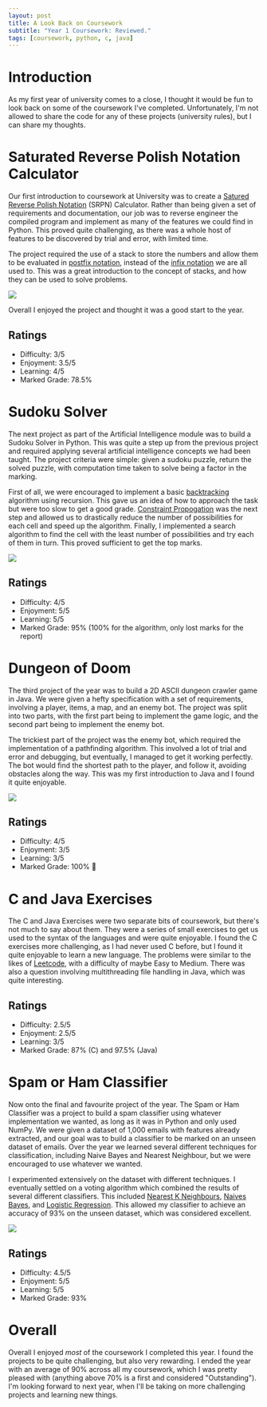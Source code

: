 ```yaml
---
layout: post
title: A Look Back on Coursework
subtitle: "Year 1 Coursework: Reviewed."
tags: [coursework, python, c, java]
---
```

# Introduction

As my first year of university comes to a close, I thought it would be fun to look back on some of the coursework I've completed. Unfortunately, I'm not allowed to share the code for any of these projects (university rules), but I can share my thoughts.

# Saturated Reverse Polish Notation Calculator
Our first introduction to coursework at University was to create a [Satured Reverse Polish Notation](https://en.wikipedia.org/wiki/Reverse_Polish_notation) (SRPN) Calculator. Rather than being given a set of requirements and documentation, our job was to reverse engineer the compiled program and implement as many of the features we could find in Python. This proved quite challenging, as there was a whole host of features to be discovered by trial and error, with limited time.

The project required the use of a stack to store the numbers and allow them to be evaluated in [postfix notation](https://en.wikipedia.org/wiki/Reverse_Polish_notation), instead of the [infix notation](https://en.wikipedia.org/wiki/Infix_notation) we are all used to. This was a great introduction to the concept of stacks, and how they can be used to solve problems.

<img src="../assets/infix-vs-postfix.jpg">

Overall I enjoyed the project and thought it was a good start to the year.

## Ratings
- Difficulty: 3/5
- Enjoyment: 3.5/5
- Learning: 4/5
- Marked Grade: 78.5%


# Sudoku Solver

The next project as part of the Artificial Intelligence module was to build a Sudoku Solver in Python. This was quite a step up from the previous project and required applying several artificial intelligence concepts we had been taught. The project criteria were simple: given a sudoku puzzle, return the solved puzzle, with computation time taken to solve being a factor in the marking.

First of all, we were encouraged to implement a basic [backtracking](https://en.wikipedia.org/wiki/Backtracking) algorithm using recursion. This gave us an idea of how to approach the task but were too slow to get a good grade. [Constraint Propogation](https://www.ibm.com/docs/en/icos/20.1.0?topic=optimizer-constraint-propagation) was the next step and allowed us to drastically reduce the number of possibilities for each cell and speed up the algorithm. Finally, I implemented a search algorithm to find the cell with the least number of possibilities and try each of them in turn. This proved sufficient to get the top marks.

<img src="../assets/sudoku.png">

## Ratings
- Difficulty: 4/5
- Enjoyment: 5/5
- Learning: 5/5
- Marked Grade: 95% (100% for the algorithm, only lost marks for the report)


# Dungeon of Doom

The third project of the year was to build a 2D ASCII dungeon crawler game in Java. We were given a hefty specification with a set of requirements, involving a player, items, a map, and an enemy bot. The project was split into two parts, with the first part being to implement the game logic, and the second part being to implement the enemy bot.

The trickiest part of the project was the enemy bot, which required the implementation of a pathfinding algorithm. This involved a lot of trial and error and debugging, but eventually, I managed to get it working perfectly. The bot would find the shortest path to the player, and follow it, avoiding obstacles along the way. This was my first introduction to Java and I found it quite enjoyable.

<img src="../assets/dod.png">

## Ratings
- Difficulty: 4/5
- Enjoyment: 3/5
- Learning: 3/5
- Marked Grade: 100% 🎉

# C and Java Exercises

The C and Java Exercises were two separate bits of coursework, but there's not much to say about them. They were a series of small exercises to get us used to the syntax of the languages and were quite enjoyable. I found the C exercises more challenging, as I had never used C before, but I found it quite enjoyable to learn a new language. The problems were similar to the likes of [Leetcode](https://leetcode.com/), with a difficulty of maybe Easy to Medium. There was also a question involving multithreading file handling in Java, which was quite interesting.

## Ratings
- Difficulty: 2.5/5
- Enjoyment: 2.5/5
- Learning: 3/5
- Marked Grade: 87% (C) and 97.5% (Java)

# Spam or Ham Classifier

Now onto the final and favourite project of the year. The Spam or Ham Classifier was a project to build a spam classifier using whatever implementation we wanted, as long as it was in Python and only used NumPy. We were given a dataset of 1,000 emails with features already extracted, and our goal was to build a classifier to be marked on an unseen dataset of emails. Over the year we learned several different techniques for classification, including Naive Bayes and Nearest Neighbour, but we were encouraged to use whatever we wanted.

I experimented extensively on the dataset with different techniques. I eventually settled on a voting algorithm which combined the results of several different classifiers. This included [Nearest K Neighbours](https://www.ibm.com/topics/knn), [Naives Bayes](https://www.ibm.com/topics/naive-bayes), and [Logistic Regression](https://www.ibm.com/topics/logistic-regression). This allowed my classifier to achieve an accuracy of 93% on the unseen dataset, which was considered excellent.

<img src="../assets/spam-or-ham.jpg">

## Ratings
- Difficulty: 4.5/5
- Enjoyment: 5/5
- Learning: 5/5
- Marked Grade: 93%

# Overall

Overall I enjoyed _most_ of the coursework I completed this year. I found the projects to be quite challenging, but also very rewarding. I ended the year with an average of 90% across all my coursework, which I was pretty pleased with (anything above 70% is a first and considered "Outstanding"). I'm looking forward to next year, when I'll be taking on more challenging projects and learning new things.

